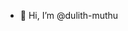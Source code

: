 - 👋 Hi, I’m @dulith-muthu

<!-- - 👀 I’m interested in ...
- 🌱 I’m currently learning ...
- 💞️ I’m looking to collaborate on ...
- 📫 How to reach me ... -->

<!---
dulith-muthu/dulith-muthu is a ✨ special ✨ repository because its `README.md` (this file) appears on your GitHub profile.
You can click the Preview link to take a look at your changes.
--->
